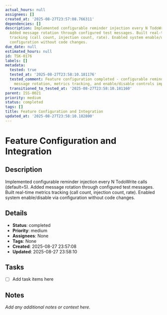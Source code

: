 ```yaml
---
actual_hours: null
assignees: []
created_at: '2025-08-27T23:57:08.766311'
dependencies: []
description: Implemented configurable reminder injection every N TodoWrite calls (default=5).
  Added message rotation through configured test messages. Built real-time metrics
  tracking (call count, injection count, rate). Enabled system enable/disable via
  configuration without code changes.
due_date: null
estimated_hours: null
id: TSK-0176
labels: []
metadata:
  tested: true
  tested_at: '2025-08-27T23:58:10.181176'
  tested_comment: Feature configuration completed - configurable reminder intervals,
    message rotation, metrics tracking, and enable/disable controls implemented
  transitioned_to_tested_at: '2025-08-27T23:58:10.181160'
parent: ISS-0021
priority: medium
status: completed
tags: []
title: Feature Configuration and Integration
updated_at: '2025-08-27T23:58:10.182800'
---
```


# Feature Configuration and Integration

## Description
Implemented configurable reminder injection every N TodoWrite calls (default=5). Added message rotation through configured test messages. Built real-time metrics tracking (call count, injection count, rate). Enabled system enable/disable via configuration without code changes.

## Details
- **Status**: completed
- **Priority**: medium
- **Assignees**: None
- **Tags**: None
- **Created**: 2025-08-27 23:57:08
- **Updated**: 2025-08-27 23:58:10

## Tasks
- [ ] Add task items here

## Notes
_Add any additional notes or context here._
